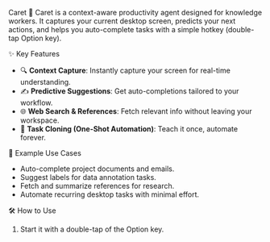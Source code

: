 Caret 🚀
Caret is a context-aware productivity agent designed for knowledge workers. It captures your current desktop screen, predicts your next actions, and helps you auto-complete tasks with a simple hotkey (double-tap Option key). 

✨ Key Features
- 🔍 **Context Capture**: Instantly capture your screen for real-time understanding.
- ✍️ **Predictive Suggestions**: Get auto-completions tailored to your workflow.
- 🌐 **Web Search & References**: Fetch relevant info without leaving your workspace.
- 🤖 **Task Cloning (One-Shot Automation)**: Teach it once, automate forever.

🚀 Example Use Cases
- Auto-complete project documents and emails.
- Suggest labels for data annotation tasks.
- Fetch and summarize references for research.
- Automate recurring desktop tasks with minimal effort.

🛠️ How to Use
1. Start it with a double-tap of the Option key.
